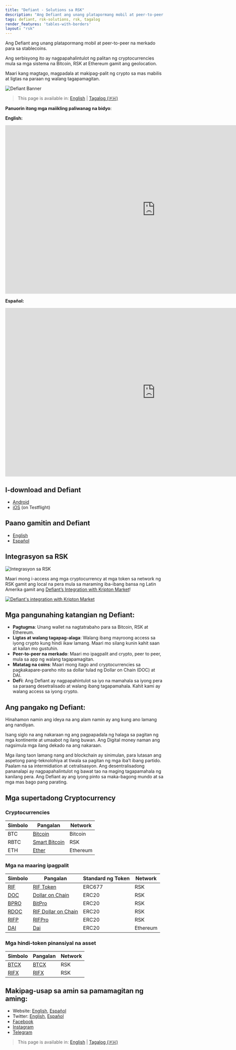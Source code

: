 ```yaml
---
title: "Defiant - Solutions sa RSK"
description: "Ang Defiant ang unang platapormang mobil at peer-to-peer na merkado para sa stablecoins."
tags: defiant, rsk-solutions, rsk, tagalog
render_features: 'tables-with-borders'
layout: "rsk"
---
```


Ang Defiant ang unang platapormang mobil at peer-to-peer na merkado para sa stablecoins.

Ang serbisyong ito ay nagpapahalintulot ng palitan ng cryptocurrencies mula sa mga sistema na Bitcoin, RSK at Ethereum gamit ang geolocation.

Maari kang magtago, magpadala at makipag-palit ng crypto sa mas mabilis at ligtas na paraan ng walang tagapamagitan.

![Defiant Banner](/assets/img/solutions/defiant/banner_rsk2.jpg)

> This page is available in: [English](/solutions/defiant/) | [Tagalog (🇵🇭)](/solutions/defiant/tagalog/)

**Panuorin itong mga maiikling paliwanag na bidyo**:

**English:**

<div class="video-container">
  <iframe width="949" height="534" src="https://youtube.com/embed/wjNjYbkRZ2A"   frameborder="0" allow="accelerometer; autoplay; encrypted-media; gyroscope; picture-in-picture" allowfullscreen></iframe>
</div>

**Español:**

<div class="video-container">
  <iframe width="949" height="534" src="https://youtube.com/embed/_s32rKrmJ0A" frameborder="0" allow="accelerometer; autoplay; encrypted-media; gyroscope; picture-in-picture" allowfullscreen></iframe>
</div>

## I-download and Defiant

- [Android](https://play.google.com/store/apps/details?id=ar.com.andinasmart.defiant&hl=en)
- [iOS](https://testflight.apple.com/join/nuboBx5F) (on Testflight)

## Paano gamitin and Defiant

- [English](https://defiantapp.tech/wp-content/uploads/2020/08/android_eng.pdf)
- [Español](https://defiantapp.tech/wp-content/uploads/2020/07/Guia-Defiant-Android.pdf )

## Integrasyon sa RSK

![Integrasyon sa RSK](/assets/img/solutions/defiant/defiant_rsk.jpg)

Maari mong i-access ang mga cryptocurrency at mga token sa network ng RSK gamit ang local na pera mula sa maraming iba-ibang bansa ng Latin Amerika gamit ang [Defiant’s Integration with Kripton Market](/solutions/kriptonmarket/#integration-with-rsk)!

[![Defiant's integration with Kripton Market](/assets/img/solutions/kriptonmarket/integration-diagram.jpg)](/solutions/kriptonmarket/#integration-with-rsk)

## Mga pangunahing katangian ng Defiant:

- **Pagtugma**: Unang wallet na nagtatrabaho para sa Bitcoin, RSK at Ethereum.
- **Ligtas at walang tagapag-alaga**: Walang ibang mayroong access sa iyong crypto kung hindi ikaw lamang. Maari mo silang kunin kahit saan at kailan mo gustuhin.
- **Peer-to-peer na merkado**: Maari mo ipagpalit and crypto, peer to peer, mula sa app ng walang tagapamagitan.
- **Matatag na coins**: Maari mong itago and cryptocurrencies sa pagkakapare-pareho nito sa dollar tulad ng Dollar on Chain (DOC) at DAI.
- **DeFi**: Ang Defiant ay nagpapahintulot sa iyo na mamahala sa iyong pera sa paraang desetralisado at walang ibang tagapamahala. Kahit kami ay walang access sa iyong crypto.

## Ang pangako ng Defiant:

Hinahamon namin ang ideya na ang alam namin ay ang kung ano lamang ang nandiyan.

Isang siglo na ang nakaraan ng ang pagpapadala ng halaga sa pagitan ng mga kontinente at umaabot ng ilang buwan. Ang Digital money naman ang nagsimula mga ilang dekado na ang nakaraan.

Mga ilang taon lamang nang and blockchain ay sinimulan, para lutasan ang aspetong pang-teknolohiya at tiwala sa pagitan ng mga iba’t ibang partido. Paalam na sa intermidiation at cetralisasyon. Ang desentralisadong pananalapi ay nagpapahalintulot ng bawat tao na maging tagapamahala ng kanilang pera. Ang Defiant ay ang iyong pinto sa maka-bagong mundo at sa mga mas bago pang parating.

## Mga supertadong Cryptocurrency

### Cryptocurrencies

| Simbolo | Pangalan  | Network |
| --- | --- | --- |
| BTC | [Bitcoin](https://bitcoin.org/bitcoin.pdf) | Bitcoin |
| RBTC | [Smart Bitcoin](https://developers.rsk.co/rsk/rbtc/) | RSK |
| ETH | [Ether](https://ethereum.org/en/eth/) | Ethereum |

### Mga na maaring ipagpalit

| Simbolo | Pangalan | Standard ng Token | Network |
| --- | --- | --- | --- |
| [RIF](https://explorer.rsk.co/address/0x2acc95758f8b5f583470ba265eb685a8f45fc9d5) | [RIF Token](https://developers.rsk.co/rif/token/) | ERC677 | RSK |
| [DOC](https://explorer.rsk.co/address/0xe700691da7b9851f2f35f8b8182c69c53ccad9db) | [Dollar on Chain](https://moneyonchain.com/doc-bitcoin-stablecoin/) | ERC20 | RSK |
| [BPRO](https://explorer.rsk.co/address/0x440cd83c160de5c96ddb20246815ea44c7abbca8) | [BitPro](https://moneyonchain.com/bpro-income-for-bitcoin-holders/) | ERC20 | RSK |
| [RDOC](https://explorer.rsk.co/address/0x2d919f19d4892381d58edebeca66d5642cef1a1f) | [RIF Dollar on Chain](https://rif.moneyonchain.com/metrics) | ERC20 | RSK |
| [RIFP](https://explorer.rsk.co/address/0xf4d27c56595ed59b66cc7f03cff5193e4bd74a61) | [RIFPro](https://rif.moneyonchain.com/metrics) | ERC20 | RSK |
| [DAI](https://etherscan.io/token/0x6b175474e89094c44da98b954eedeac495271d0f) | [Dai](https://makerdao.com/) | ERC20 | Ethereum |

### Mga hindi-token pinansiyal na asset

| Simbolo | Pangalan | Network |
| --- | --- | --- |
| [BTCX](https://explorer.rsk.co/address/0xf773b590af754d597770937fa8ea7abdf2668370) | [BTCX](https://moneyonchain.com/btcx-leveraged-bitcoin/) | RSK |
| [RIFX](https://explorer.rsk.co/address/0xcff3fcaec2352c672c38d77cb1a064b7d50ce7e1) | [RIFX](https://rif.moneyonchain.com/metrics) | RSK |

## Makipag-usap sa amin sa pamamagitan ng aming:

- Website: [English](https://defiantapp.tech/home/), [Español](http://www.defiantapp.tech)
- Twitter: [English](https://twitter.com/@defiantapp_EN), [Español](https://twitter.com/@defiantapp)
- [Facebook](https://facebook.com/defiantapp)
- [Instagram](https://instagram.com/defiant_app)
- [Telegram](https://t.me/DefiantES)

> This page is available in: [English](/solutions/defiant/) | [Tagalog (🇵🇭)](/solutions/defiant/tagalog/)
